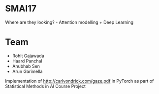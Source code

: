 # SMAI17
Where are they looking? - Attention modelling + Deep Learning

# Team
* Rohit Gajawada
* Haard Panchal
* Anubhab Sen
* Arun Garimella


Implementation of http://carlvondrick.com/gaze.pdf in PyTorch
as part of Statistical Methods in AI Course Project
